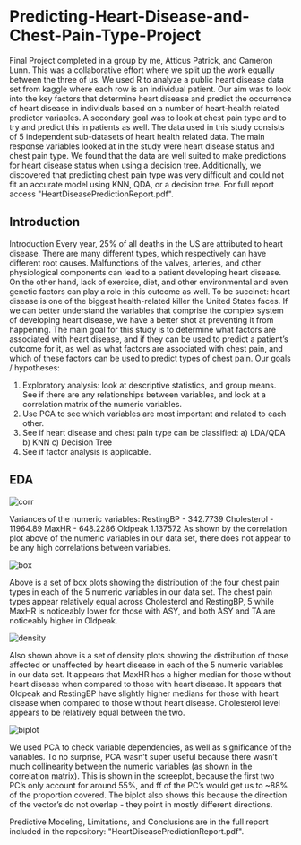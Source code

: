 # Predicting-Heart-Disease-and-Chest-Pain-Type-Project
Final Project completed in a group by me, Atticus Patrick, and Cameron Lunn. This was a collaborative effort where we split up the work equally between the three of us. We used R to analyze a public heart disease data set from kaggle where each row is an individual patient. Our aim was to look into the key factors that determine heart disease and predict the occurrence of heart disease in individuals based on a number of heart-health related predictor variables. A secondary goal was to look at chest pain type and to try and predict this in patients as well. The data used in this study consists of 5 independent sub-datasets of heart health related data. The main response variables looked at in the study were heart disease status and chest pain type. We found that the data are well suited to make predictions for heart disease status when using a decision tree. Additionally, we discovered that predicting chest pain type was very difficult and could not fit an accurate model using KNN, QDA, or a decision tree. For full report access "HeartDiseasePredictionReport.pdf".

## Introduction
Introduction
Every year, 25% of all deaths in the US are attributed to heart disease. There are many different types,
which respectively can have different root causes. Malfunctions of the valves, arteries, and other physiological
components can lead to a patient developing heart disease. On the other hand, lack of exercise, diet, and
other environmental and even genetic factors can play a role in this outcome as well. To be succinct: heart
disease is one of the biggest health-related killer the United States faces. If we can better understand the
variables that comprise the complex system of developing heart disease, we have a better shot at preventing
it from happening. The main goal for this study is to determine what factors are associated with heart
disease, and if they can be used to predict a patient’s outcome for it, as well as what factors are associated
with chest pain, and which of these factors can be used to predict types of chest pain.
Our goals / hypotheses:
1) Exploratory analysis: look at descriptive statistics, and group means. See if there are any relationships
between variables, and look at a correlation matrix of the numeric variables.
2) Use PCA to see which variables are most important and related to each other.
3) See if heart disease and chest pain type can be classified:
a) LDA/QDA
b) KNN
c) Decision Tree
4) See if factor analysis is applicable.

## EDA

![corr](https://github.com/Owenp25/Predicting-Heart-Disease-and-Chest-Pain-Type-Project/blob/master/corr%20plot.png)

Variances of the numeric variables: RestingBP - 342.7739 Cholesterol - 11964.89 MaxHR - 648.2286 Oldpeak 1.137572 
As shown by the correlation plot above of the numeric variables in our data set, there does not appear to be any high correlations between variables.

![box](https://github.com/Owenp25/Predicting-Heart-Disease-and-Chest-Pain-Type-Project/blob/master/Chest%20Pain%20boxplots.png)

Above is a set of box plots showing the distribution of the four chest pain types in each of the 5 numeric
variables in our data set. The chest pain types appear relatively equal across Cholesterol and RestingBP,
5 while MaxHR is noticeably lower for those with ASY, and both ASY and TA are noticeably higher in Oldpeak.

![density](https://github.com/Owenp25/Predicting-Heart-Disease-and-Chest-Pain-Type-Project/blob/master/Heart%20Disease%20Density%20plots.png)

Also shown above is a set of density plots showing the distribution of those affected or unaffected by heart
disease in each of the 5 numeric variables in our data set. It appears that MaxHR has a higher median
for those without heart disease when compared to those with heart disease. It appears that Oldpeak and
RestingBP have slightly higher medians for those with heart disease when compared to those without heart
disease. Cholesterol level appears to be relatively equal between the two.

![biplot](https://github.com/Owenp25/Predicting-Heart-Disease-and-Chest-Pain-Type-Project/blob/master/PCA%20biplot.png)

We used PCA to check variable dependencies, as well as significance of the variables. To no surprise, PCA
wasn’t super useful because there wasn’t much collinearity between the numeric variables (as shown in the
correlation matrix). This is shown in the screeplot, because the first two PC’s only account for around 55%,
and ff of the PC’s would get us to ~88% of the proportion covered. The biplot also shows this because the
direction of the vector’s do not overlap - they point in mostly different directions.

Predictive Modeling, Limitations, and Conclusions are in the full report included in the repository: "HeartDiseasePredictionReport.pdf".
